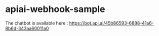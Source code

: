 # apiai-webhook-sample

The chatbot is available here : https://bot.api.ai/45b86593-6888-41a6-8b6d-343aa60011a0 
